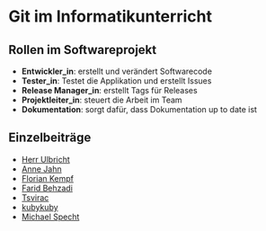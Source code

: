 # Git im Informatikunterricht


## Rollen im Softwareprojekt
- **Entwickler_in**: erstellt und verändert Softwarecode
- **Tester_in**: Testet die Applikation und erstellt Issues
- **Release Manager_in**: erstellt Tags für Releases
- **Projektleiter_in**: steuert die Arbeit im Team
- **Dokumentation**: sorgt dafür, dass Dokumentation up to date ist

## Einzelbeiträge

- [Herr Ulbricht](ulbrc.md)
- [Anne Jahn](kapitel_5.md)
- [Florian Kempf](kempf.md)
- [Farid Behzadi](FaridBeh.md)
- [Tsvirac](tsvirac.md)
- [kubykuby](kubykuby.md)
- [Michael Specht](specht.md)
